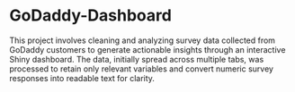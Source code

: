 # GoDaddy-Dashboard
This project involves cleaning and analyzing survey data collected from GoDaddy customers to generate actionable insights through an interactive Shiny dashboard. The data, initially spread across multiple tabs, was processed to retain only relevant variables and convert numeric survey responses into readable text for clarity.
